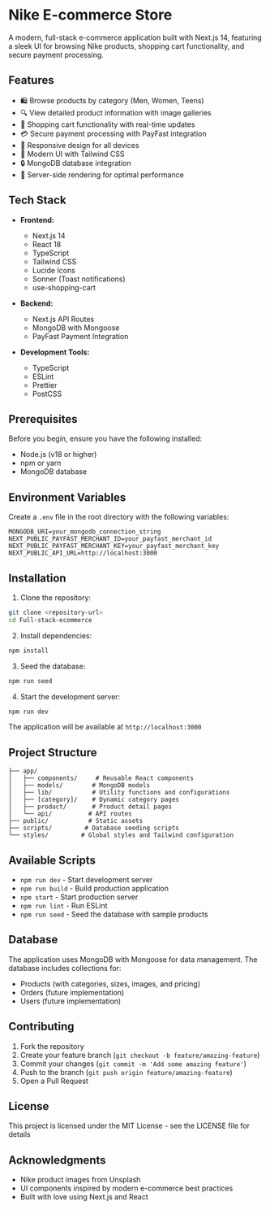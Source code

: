 # Nike E-commerce Store

A modern, full-stack e-commerce application built with Next.js 14, featuring a sleek UI for browsing Nike products, shopping cart functionality, and secure payment processing.

## Features

- 🛍️ Browse products by category (Men, Women, Teens)
- 🔍 View detailed product information with image galleries
- 🛒 Shopping cart functionality with real-time updates
- 💳 Secure payment processing with PayFast integration
- 📱 Responsive design for all devices
- 🎨 Modern UI with Tailwind CSS
- 🔒 MongoDB database integration
- 🚀 Server-side rendering for optimal performance

## Tech Stack

- **Frontend:**
  - Next.js 14
  - React 18
  - TypeScript
  - Tailwind CSS
  - Lucide Icons
  - Sonner (Toast notifications)
  - use-shopping-cart

- **Backend:**
  - Next.js API Routes
  - MongoDB with Mongoose
  - PayFast Payment Integration

- **Development Tools:**
  - TypeScript
  - ESLint
  - Prettier
  - PostCSS

## Prerequisites

Before you begin, ensure you have the following installed:
- Node.js (v18 or higher)
- npm or yarn
- MongoDB database

## Environment Variables

Create a `.env` file in the root directory with the following variables:

```env
MONGODB_URI=your_mongodb_connection_string
NEXT_PUBLIC_PAYFAST_MERCHANT_ID=your_payfast_merchant_id
NEXT_PUBLIC_PAYFAST_MERCHANT_KEY=your_payfast_merchant_key
NEXT_PUBLIC_API_URL=http://localhost:3000
```

## Installation

1. Clone the repository:
```bash
git clone <repository-url>
cd Full-stack-ecommerce
```

2. Install dependencies:
```bash
npm install
```

3. Seed the database:
```bash
npm run seed
```

4. Start the development server:
```bash
npm run dev
```

The application will be available at `http://localhost:3000`

## Project Structure

```
├── app/
│   ├── components/     # Reusable React components
│   ├── models/        # MongoDB models
│   ├── lib/           # Utility functions and configurations
│   ├── [category]/    # Dynamic category pages
│   ├── product/       # Product detail pages
│   └── api/          # API routes
├── public/           # Static assets
├── scripts/         # Database seeding scripts
└── styles/         # Global styles and Tailwind configuration
```

## Available Scripts

- `npm run dev` - Start development server
- `npm run build` - Build production application
- `npm start` - Start production server
- `npm run lint` - Run ESLint
- `npm run seed` - Seed the database with sample products

## Database

The application uses MongoDB with Mongoose for data management. The database includes collections for:
- Products (with categories, sizes, images, and pricing)
- Orders (future implementation)
- Users (future implementation)

## Contributing

1. Fork the repository
2. Create your feature branch (`git checkout -b feature/amazing-feature`)
3. Commit your changes (`git commit -m 'Add some amazing feature'`)
4. Push to the branch (`git push origin feature/amazing-feature`)
5. Open a Pull Request

## License

This project is licensed under the MIT License - see the LICENSE file for details

## Acknowledgments

- Nike product images from Unsplash
- UI components inspired by modern e-commerce best practices
- Built with love using Next.js and React
